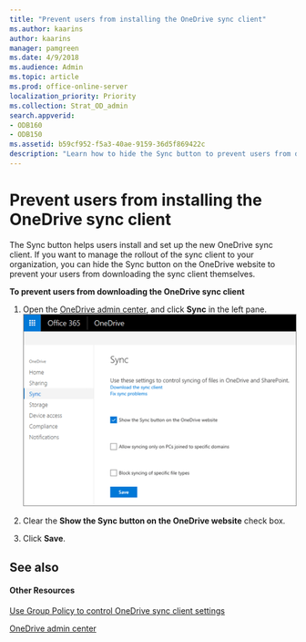```yaml
---
title: "Prevent users from installing the OneDrive sync client"
ms.author: kaarins
author: kaarins
manager: pamgreen
ms.date: 4/9/2018
ms.audience: Admin
ms.topic: article
ms.prod: office-online-server
localization_priority: Priority
ms.collection: Strat_OD_admin
search.appverid:
- ODB160
- ODB150
ms.assetid: b59cf952-f5a3-40ae-9159-36d5f869422c
description: "Learn how to hide the Sync button to prevent users from downloading and installing the new OneDrive sync client."
---
```


# Prevent users from installing the OneDrive sync client

The Sync button helps users install and set up the new OneDrive sync client. If you want to manage the rollout of the sync client to your organization, you can hide the Sync button on the OneDrive website to prevent your users from downloading the sync client themselves.
  
 **To prevent users from downloading the OneDrive sync client**
  
1. Open the [OneDrive admin center](https://admin.onedrive.com/?v=SyncSettings), and click **Sync** in the left pane. 
    ![The Sync tab of the OneDrive admin center](media/1c3bf6d6-7b82-4c73-9df7-c8551a0c2922.png)
  
2. Clear the **Show the Sync button on the OneDrive website** check box. 
    
3. Click **Save**.
    
## See also

#### Other Resources

[Use Group Policy to control OneDrive sync client settings](use-group-policy.md)
  
[OneDrive admin center](https://support.office.com/article/b5665060-530f-40a3-b34a-9e935169b2e0)

